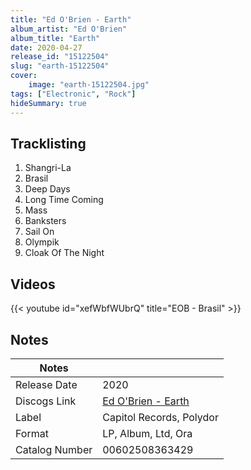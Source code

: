 ```yaml
---
title: "Ed O'Brien - Earth"
album_artist: "Ed O'Brien"
album_title: "Earth"
date: 2020-04-27
release_id: "15122504"
slug: "earth-15122504"
cover:
    image: "earth-15122504.jpg"
tags: ["Electronic", "Rock"]
hideSummary: true
---
```


## Tracklisting
1. Shangri-La
2. Brasil
3. Deep Days
4. Long Time Coming
5. Mass
6. Banksters
7. Sail On
8. Olympik
9. Cloak Of The Night

## Videos
{{< youtube id="xefWbfWUbrQ" title="EOB - Brasil" >}}

## Notes

| Notes          |             |
| ---------------| ----------- |
| Release Date   | 2020 |
| Discogs Link   | [Ed O'Brien - Earth](https://www.discogs.com/release/15122504) |
| Label          | Capitol Records, Polydor |
| Format         | LP, Album, Ltd, Ora |
| Catalog Number | 00602508363429 |

